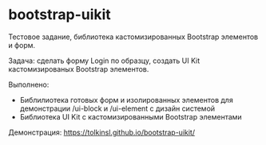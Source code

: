# bootstrap-uikit
Тестовое задание, библиотека кастомизированных Bootstrap элементов и форм.

Задача: сделать форму Login по образцу, создать UI Kit кастомизированых Bootstrap элементов.

Выполнено:
  - Библилиотека готовых форм и изолированных элементов для демонстрации /ui-block и /ui-element с дизайн системой
  - Библиотека UI Kit c кастомизированными Bootstrap элементами

Демонстрация: https://tolkinsl.github.io/bootstrap-uikit/
